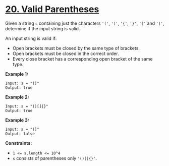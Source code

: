 # [20. Valid Parentheses](https://leetcode.com/problems/valid-parentheses/description/)

Given a string `s` containing just the characters `'('`, `')'`, `'{'`, `'}'`, `'['` and `']'`, determine if the input string is valid.

An input string is valid if:

- Open brackets must be closed by the same type of brackets.
- Open brackets must be closed in the correct order.
- Every close bracket has a corresponding open bracket of the same type.

**Example 1:** 

```
Input: s = "()"
Output: true
```

**Example 2:** 

```
Input: s = "()[]{}"
Output: true
```

**Example 3:** 

```
Input: s = "(]"
Output: false
```

**Constraints:** 

- `1 <= s.length <= 10^4`
- `s` consists of parentheses only `'()[]{}'`.